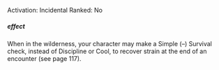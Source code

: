 Activation: Incidental
Ranked: No
##### effect
When in the wilderness, your character may make a Simple (–) Survival check, instead of Discipline or Cool, to recover strain at the end of an encounter (see page 117).